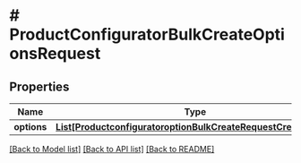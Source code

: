 # # ProductConfiguratorBulkCreateOptionsRequest


## Properties 


Name | Type | Description | Notes
------------ | ------------- | ------------- | -------------
**options**| [**List[ProductconfiguratoroptionBulkCreateRequestCreateEntity]**](ProductconfiguratoroptionBulkCreateRequestCreateEntity.md) |   | [optional]


[[Back to Model list]](../../README.md#models) [[Back to API list]](../../README.md#endpoints) [[Back to README]](../../README.md)

